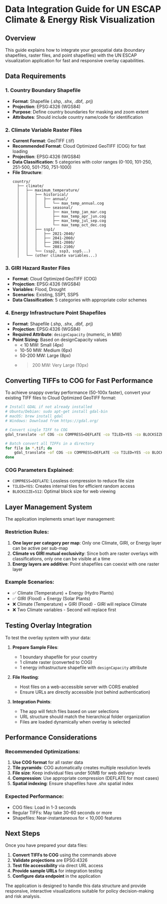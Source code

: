 # Data Integration Guide for UN ESCAP Climate & Energy Risk Visualization

## Overview

This guide explains how to integrate your geospatial data (boundary shapefiles, raster files, and point shapefiles) with the UN ESCAP visualization application for fast and responsive overlay capabilities.

## Data Requirements

### 1. Country Boundary Shapefile
- **Format**: Shapefile (.shp, .shx, .dbf, .prj)
- **Projection**: EPSG:4326 (WGS84)
- **Purpose**: Define country boundaries for masking and zoom extent
- **Attributes**: Should include country name/code for identification

### 2. Climate Variable Raster Files
- **Current Format**: GeoTIFF (.tif)
- **Recommended Format**: Cloud Optimized GeoTIFF (COG) for fast loading
- **Projection**: EPSG:4326 (WGS84)
- **Data Classification**: 5 categories with color ranges (0-100, 101-250, 251-500, 501-750, 751-1000)
- **File Structure**:
  ```
  country/
    ├── climate/
    │   ├── maximum_temperature/
    │   │   ├── historical/
    │   │   │   ├── annual/
    │   │   │   │   └── max_temp_annual.cog
    │   │   │   └── seasonal/
    │   │   │       ├── max_temp_jan_mar.cog
    │   │   │       ├── max_temp_apr_jun.cog
    │   │   │       ├── max_temp_jul_sep.cog
    │   │   │       └── max_temp_oct_dec.cog
    │   │   ├── ssp1/
    │   │   │   ├── 2021-2040/
    │   │   │   ├── 2041-2060/
    │   │   │   ├── 2061-2080/
    │   │   │   └── 2081-2100/
    │   │   └── (ssp2, ssp3, ssp5...)
    │   └── (other climate variables...)
  ```

### 3. GIRI Hazard Raster Files
- **Format**: Cloud Optimized GeoTIFF (COG)
- **Projection**: EPSG:4326 (WGS84)
- **Variables**: Flood, Drought
- **Scenarios**: Existing, SSP1, SSP5
- **Data Classification**: 5 categories with appropriate color schemes

### 4. Energy Infrastructure Point Shapefiles
- **Format**: Shapefile (.shp, .shx, .dbf, .prj)
- **Projection**: EPSG:4326 (WGS84)
- **Required Attribute**: `designCapacity` (numeric, in MW)
- **Point Sizing**: Based on designCapacity values
  - < 10 MW: Small (4px)
  - 10-50 MW: Medium (6px)
  - 50-200 MW: Large (8px)
  - > 200 MW: Very Large (10px)

## Converting TIFFs to COG for Fast Performance

To achieve snappy overlay performance (50-100x faster), convert your existing TIFF files to Cloud Optimized GeoTIFF format:

```bash
# Install GDAL if not already installed
# Ubuntu/Debian: sudo apt-get install gdal-bin
# macOS: brew install gdal
# Windows: Download from https://gdal.org/

# Convert single TIFF to COG
gdal_translate -of COG -co COMPRESS=DEFLATE -co TILED=YES -co BLOCKSIZE=512 input.tif output.cog

# Batch convert all TIFFs in a directory
for file in *.tif; do
    gdal_translate -of COG -co COMPRESS=DEFLATE -co TILED=YES -co BLOCKSIZE=512 "$file" "${file%.tif}.cog"
done
```

### COG Parameters Explained:
- `COMPRESS=DEFLATE`: Lossless compression to reduce file size
- `TILED=YES`: Creates internal tiles for efficient random access
- `BLOCKSIZE=512`: Optimal block size for web viewing

## Layer Management System

The application implements smart layer management:

### Restriction Rules:
1. **One layer per category per map**: Only one Climate, GIRI, or Energy layer can be active per sub-map
2. **Climate vs GIRI mutual exclusivity**: Since both are raster overlays with classifications, only one can be visible at a time
3. **Energy layers are additive**: Point shapefiles can coexist with one raster layer

### Example Scenarios:
- ✅ Climate (Temperature) + Energy (Hydro Plants)
- ✅ GIRI (Flood) + Energy (Solar Plants)  
- ❌ Climate (Temperature) + GIRI (Flood) - GIRI will replace Climate
- ❌ Two Climate variables - Second will replace first

## Testing Overlay Integration

To test the overlay system with your data:

1. **Prepare Sample Files**:
   - 1 boundary shapefile for your country
   - 1 climate raster (converted to COG)
   - 1 energy infrastructure shapefile with `designCapacity` attribute

2. **File Hosting**:
   - Host files on a web-accessible server with CORS enabled
   - Ensure URLs are directly accessible (not behind authentication)

3. **Integration Points**:
   - The app will fetch files based on user selections
   - URL structure should match the hierarchical folder organization
   - Files are loaded dynamically when overlay is selected

## Performance Considerations

### Recommended Optimizations:
1. **Use COG format** for all raster data
2. **Tile pyramids**: COG automatically creates multiple resolution levels
3. **File size**: Keep individual files under 50MB for web delivery
4. **Compression**: Use appropriate compression (DEFLATE for most cases)
5. **Spatial indexing**: Ensure shapefiles have .shx spatial index

### Expected Performance:
- COG files: Load in 1-3 seconds
- Regular TIFFs: May take 30-60 seconds or more
- Shapefiles: Near-instantaneous for < 10,000 features

## Next Steps

Once you have prepared your data files:

1. **Convert TIFFs to COG** using the commands above
2. **Validate projections** are EPSG:4326
3. **Test file accessibility** via direct URL access
4. **Provide sample URLs** for integration testing
5. **Configure data endpoint** in the application

The application is designed to handle this data structure and provide responsive, interactive visualizations suitable for policy decision-making and risk analysis.